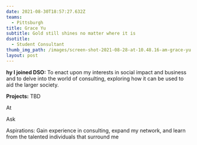 ```yaml
---
date: 2021-08-30T18:57:27.632Z
teams:
  - Pittsburgh
title: Grace Yu
subtitle: Gold still shines no matter where it is
dsotitle:
  - Student Consultant
thumb_img_path: /images/screen-shot-2021-08-28-at-10.48.16-am-grace-yu.png
layout: post
---
```

**hy I joined DSO:** To enact upon my interests in social impact and business and to delve into the world of consulting, exploring how it can be used to aid the larger society.

**Projects:** TBD﻿

At

Ask

Aspirations: Gain experience in consulting, expand my network, and learn from the talented individuals that surround me